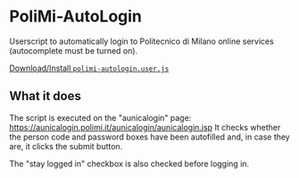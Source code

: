 # PoliMi-AutoLogin
Userscript to automatically login to Politecnico di Milano online services (autocomplete must be turned on).

[Download/Install `polimi-autologin.user.js`](https://raw.githubusercontent.com/Depaulicious/PoliMi-AutoLogin/master/polimi-autologin.user.js)

## What it does
The script is executed on the "aunicalogin" page: https://aunicalogin.polimi.it/aunicalogin/aunicalogin.jsp
It checks whether the person code and password boxes have been autofilled and, in case they are, it clicks the submit button.

The "stay logged in" checkbox is also checked before logging in.
